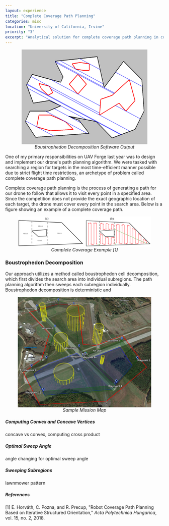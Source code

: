 ```yaml
---
layout: experience
title: "Complete Coverage Path Planning"
categories: misc
location: "University of California, Irvine"
priority: "3"
excerpt: "Analytical solution for complete coverage path planning in concave regions."
---
```


<figure>
    <img class="img-responsive" src="/assets/img/2021_bcd_2.png" alt="" style="display:block;float:none;margin-left:auto;margin-right:auto" />
    <figcaption style="text-align:center"><i>Boustrophedon Decomposition Software Output</i></figcaption>
</figure>

One of my primary responsibilities on UAV Forge last year was to design and implement our drone's path planning algorithm. We were tasked with searching a region for targets in the most time-efficient manner possible due to strict flight time restrictions, an archetype of problem called complete coverage path planning.

Complete coverage path planning is the process of generating a path for our drone to follow that allows it to visit every point in a specified area. Since the competition does not provide the exact geographic location of each target, the drone must cover every point in the search area. Below is a figure showing an example of a complete coverage path.

<figure>
    <img class="img-responsive" src="/assets/img/path_planning_example.png" alt="" style="display:block;float:none;margin-left:auto;margin-right:auto" />
    <figcaption style="text-align:center"><i>Complete Coverage Example [1]</i></figcaption>
</figure>

### **Boustrophedon Decomposition**

Our approach utilizes a method called boustrophedon cell decomposition, which first divides the search area into individual subregions. The path planning algorithm then sweeps each subregion individually. Boustrophedon decomposition is deterministic and 

<figure>
    <img class="img-responsive" src="/assets/img/sample_mission_map.png" alt="" style="display:block;float:none;margin-left:auto;margin-right:auto" />
    <figcaption style="text-align:center"><i>Sample Mission Map</i></figcaption>
</figure>

##### **Computing Convex and Concave Vertices**
concave vs convex, computing cross product

##### **Optimal Sweep Angle**
angle changing for optimal sweep angle

##### **Sweeping Subregions**
lawnmower pattern

##### **References**
\[1\]  E. Horváth, C. Pozna, and R. Precup, "Robot Coverage Path Planning Based on Iterative Structured Orientation," <i>Acta Polytechnica Hungarica</i>, vol. 15, no. 2, 2018.
